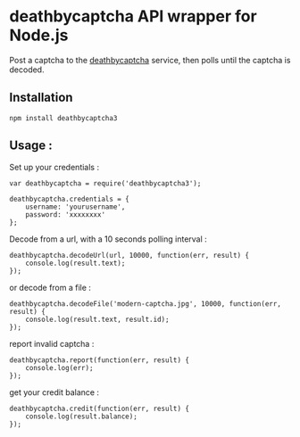 # deathbycaptcha API wrapper for Node.js

Post a captcha to the [deathbycaptcha](http://www.deathbycaptcha.com/) service, then polls until the captcha is decoded.

## Installation

    npm install deathbycaptcha3


## Usage :


Set up your credentials :

    var deathbycaptcha = require('deathbycaptcha3');

    deathbycaptcha.credentials = {
        username: 'yourusername',
        password: 'xxxxxxxx'
    };


Decode from a url, with a 10 seconds polling interval :

    deathbycaptcha.decodeUrl(url, 10000, function(err, result) {
        console.log(result.text);
    });


or decode from a file :

    deathbycaptcha.decodeFile('modern-captcha.jpg', 10000, function(err, result) {
        console.log(result.text, result.id);
    });


report invalid captcha :

    deathbycaptcha.report(function(err, result) {
        console.log(err);
    });  


get your credit balance :

    deathbycaptcha.credit(function(err, result) {
        console.log(result.balance);
    });
